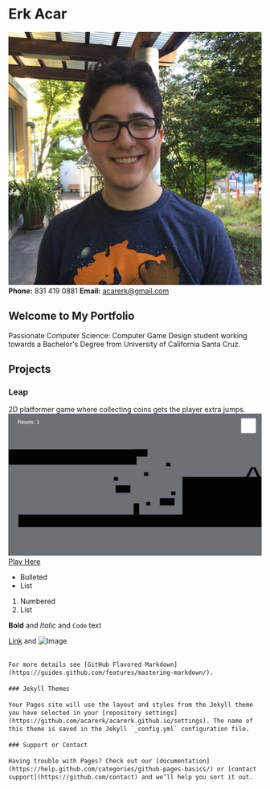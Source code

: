 # Erk Acar
![Me](IMG_1075.JPG)
**Phone:** 831 419 0881
**Email:** acarerk@gmail.com
## Welcome to My Portfolio
Passionate Computer Science: Computer Game Design student working towards a Bachelor's Degree from University of California Santa Cruz.
## Projects
### Leap
2D platformer game where collecting coins gets the player extra jumps.
![image-title-here](LeapScreenshot.png)
[Play Here](http://acarerk.github.io/JumpGame/index.html)

- Bulleted
- List

1. Numbered
2. List

**Bold** and _Italic_ and `Code` text

[Link](url) and ![Image](src)
```

For more details see [GitHub Flavored Markdown](https://guides.github.com/features/mastering-markdown/).

### Jekyll Themes

Your Pages site will use the layout and styles from the Jekyll theme you have selected in your [repository settings](https://github.com/acarerk/acarerk.github.io/settings). The name of this theme is saved in the Jekyll `_config.yml` configuration file.

### Support or Contact

Having trouble with Pages? Check out our [documentation](https://help.github.com/categories/github-pages-basics/) or [contact support](https://github.com/contact) and we’ll help you sort it out.
